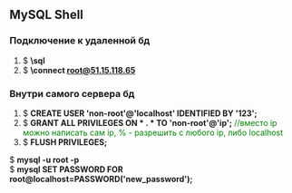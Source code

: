 ## MySQL Shell

### Подключение к удаленной бд

1. $ **\sql**  
2. $ **\connect root@51.15.118.65**  

### Внутри самого сервера бд  

1. $ **CREATE USER 'non-root'@'localhost' IDENTIFIED BY '123';**  
2. $ **GRANT ALL PRIVILEGES ON * . * TO 'non-root'@'ip';**   		<span style="color:green">//вместо ip можно написать сам ip, % - разрешить с любого ip, либо localhost</span>
3. $ **FLUSH PRIVILEGES;**  

$ **mysql -u root -p**  
$ **mysql SET PASSWORD FOR root@localhost=PASSWORD('new_password');**  
